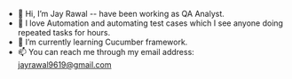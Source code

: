 - 👋 Hi, I’m Jay Rawal -- have been working as QA Analyst. 
- 👀 I love Automation and automating test cases which I see anyone doing repeated tasks for hours.
- 🌱 I’m currently learning Cucumber framework.
- 📫 You can reach me through my email address: jayrawal9619@gmail.com

<!---
jayrawal9619/jayrawal9619 is a ✨ special ✨ repository because its `README.md` (this file) appears on your GitHub profile.
You can click the Preview link to take a look at your changes.
--->
